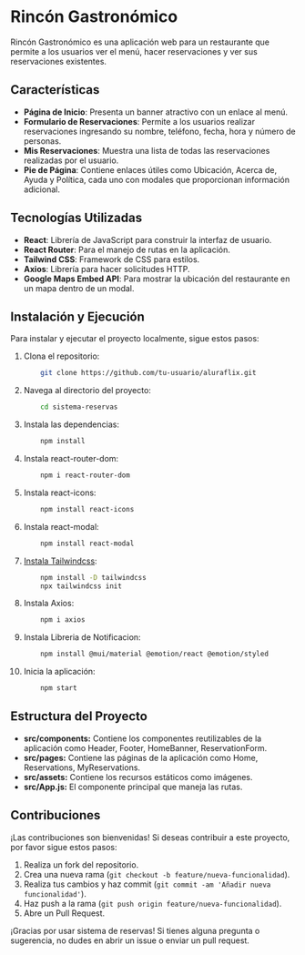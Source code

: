 # Rincón Gastronómico

Rincón Gastronómico es una aplicación web para un restaurante que permite a los usuarios ver el menú, hacer reservaciones y ver sus reservaciones existentes.

## Características

- **Página de Inicio**: Presenta un banner atractivo con un enlace al menú.
- **Formulario de Reservaciones**: Permite a los usuarios realizar reservaciones ingresando su nombre, teléfono, fecha, hora y número de personas.
- **Mis Reservaciones**: Muestra una lista de todas las reservaciones realizadas por el usuario.
- **Pie de Página**: Contiene enlaces útiles como Ubicación, Acerca de, Ayuda y Política, cada uno con modales que proporcionan información adicional.

## Tecnologías Utilizadas

- **React**: Librería de JavaScript para construir la interfaz de usuario.
- **React Router**: Para el manejo de rutas en la aplicación.
- **Tailwind CSS**: Framework de CSS para estilos.
- **Axios**: Librería para hacer solicitudes HTTP.
- **Google Maps Embed API**: Para mostrar la ubicación del restaurante en un mapa dentro de un modal.

## Instalación y Ejecución

Para instalar y ejecutar el proyecto localmente, sigue estos pasos:

1. Clona el repositorio:
    ```sh
        git clone https://github.com/tu-usuario/aluraflix.git
    ```
2. Navega al directorio del proyecto:
    ```sh
        cd sistema-reservas
    ```
3. Instala las dependencias:
    ```sh
        npm install
    ```
4. Instala react-router-dom:
    ```sh
        npm i react-router-dom
    ```
5. Instala react-icons:
    ```sh
        npm install react-icons
    ```
6. Instala react-modal:
    ```sh
        npm install react-modal
    ```
7. [Instala Tailwindcss](https://tailwindcss.com/docs/guides/create-react-app):
    ```sh
        npm install -D tailwindcss
        npx tailwindcss init
    ```
8. Instala Axios:
    ```sh
        npm i axios
    ```

9. Instala Libreria de Notificacion:
    ```sh
        npm install @mui/material @emotion/react @emotion/styled
    ```

10. Inicia la aplicación:
    ```sh
        npm start
    ```

## Estructura del Proyecto

- **src/components:** Contiene los componentes reutilizables de la aplicación como Header, Footer, HomeBanner, ReservationForm.
- **src/pages:** Contiene las páginas de la aplicación como Home, Reservations, MyReservations.
- **src/assets:** Contiene los recursos estáticos como imágenes.
- **src/App.js:** El componente principal que maneja las rutas.



## Contribuciones

¡Las contribuciones son bienvenidas! Si deseas contribuir a este proyecto, por favor sigue estos pasos:

1. Realiza un fork del repositorio.
2. Crea una nueva rama (`git checkout -b feature/nueva-funcionalidad`).
3. Realiza tus cambios y haz commit (`git commit -am 'Añadir nueva funcionalidad'`).
4. Haz push a la rama (`git push origin feature/nueva-funcionalidad`).
5. Abre un Pull Request.

¡Gracias por usar sistema de reservas! Si tienes alguna pregunta o sugerencia, no dudes en abrir un issue o enviar un pull request.



